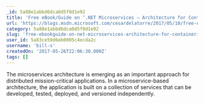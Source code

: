```yaml
---
_id: 5a88e1abbd6dca0d5f0d1e92
title: 'Free eBook/Guide on ‘.NET Microservices – Architecture for Containerized .NET Applications’'
url: 'https://blogs.msdn.microsoft.com/cesardelatorre/2017/05/10/free-ebookguide-on-net-microservices-architecture-for-containerized-net-applications/'
category: 5a88e1abbd6dca0d5f0d1e92
slug: 'free-ebookguide-on-net-microservices-architecture-for-containerized-net-applications'
user_id: 5a83ce59d6eb0005c4ecda2c
username: 'bill-s'
createdOn: '2017-05-26T22:06:30.000Z'
tags: []
---
```


The microservices architecture is emerging as an important approach for distributed mission-critical applications. In a microservice-based architecture, the application is built on a collection of services that can be developed, tested, deployed, and versioned independently.

